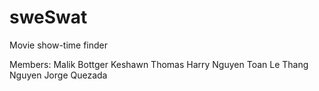 # sweSwat
Movie show-time finder

Members:
Malik Bottger
Keshawn Thomas
Harry Nguyen
Toan Le
Thang Nguyen
Jorge Quezada
